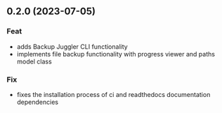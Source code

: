 ## 0.2.0 (2023-07-05)

### Feat

- adds Backup Juggler CLI functionality
- implements file backup functionality with progress viewer and paths model class

### Fix

- fixes the installation process of ci and readthedocs documentation dependencies

